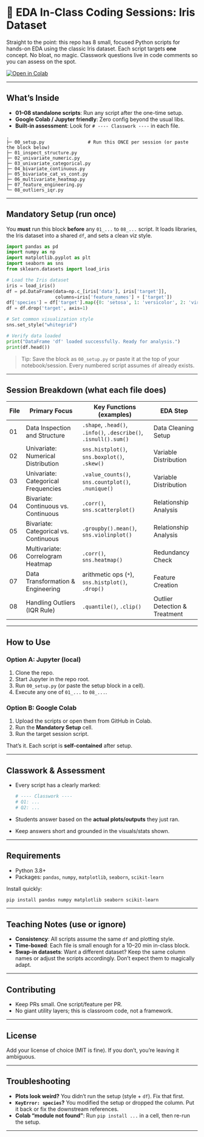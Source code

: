 # 🐍 EDA In-Class Coding Sessions: Iris Dataset

Straight to the point: this repo has 8 small, focused Python scripts for hands-on EDA using the classic Iris dataset. Each script targets **one** concept. No bloat, no magic. Classwork questions live in code comments so you can assess on the spot.

[![Open in Colab](https://colab.research.googleusercontent.com/assets/colab-badge.svg)](#) <!-- replace # with your notebook link if you make one -->

---

## What’s Inside

* **01–08 standalone scripts**: Run any script after the one-time setup.
* **Google Colab / Jupyter friendly**: Zero config beyond the usual libs.
* **Built-in assessment**: Look for `# ---- Classwork ----` in each file.

```
.
├─ 00_setup.py                # Run this ONCE per session (or paste the block below)
├─ 01_inspect_structure.py
├─ 02_univariate_numeric.py
├─ 03_univariate_categorical.py
├─ 04_bivariate_continuous.py
├─ 05_bivariate_cat_vs_cont.py
├─ 06_multivariate_heatmap.py
├─ 07_feature_engineering.py
└─ 08_outliers_iqr.py
```

---

## Mandatory Setup (run once)

You **must** run this block **before** any `01_...` to `08_...` script. It loads libraries, the Iris dataset into a shared `df`, and sets a clean viz style.

```python
import pandas as pd
import numpy as np
import matplotlib.pyplot as plt
import seaborn as sns
from sklearn.datasets import load_iris

# Load the Iris dataset
iris = load_iris()
df = pd.DataFrame(data=np.c_[iris['data'], iris['target']],
                  columns=iris['feature_names'] + ['target'])
df['species'] = df['target'].map({0: 'setosa', 1: 'versicolor', 2: 'virginica'})
df = df.drop('target', axis=1)

# Set common visualization style
sns.set_style("whitegrid")

# Verify data loaded
print("DataFrame 'df' loaded successfully. Ready for analysis.")
print(df.head())
```

> Tip: Save the block as `00_setup.py` or paste it at the top of your notebook/session. Every numbered script assumes `df` already exists.

---

## Session Breakdown (what each file does)

| File | Primary Focus                         | Key Functions (examples)                                         | EDA Step                      |
| ---- | ------------------------------------- | ---------------------------------------------------------------- | ----------------------------- |
| 01   | Data Inspection and Structure         | `.shape`, `.head()`, `.info()`, `.describe()`, `.isnull().sum()` | Data Cleaning Setup           |
| 02   | Univariate: Numerical Distribution    | `sns.histplot()`, `sns.boxplot()`, `.skew()`                     | Variable Distribution         |
| 03   | Univariate: Categorical Frequencies   | `.value_counts()`, `sns.countplot()`, `.nunique()`               | Variable Distribution         |
| 04   | Bivariate: Continuous vs. Continuous  | `.corr()`, `sns.scatterplot()`                                   | Relationship Analysis         |
| 05   | Bivariate: Categorical vs. Continuous | `.groupby().mean()`, `sns.violinplot()`                          | Relationship Analysis         |
| 06   | Multivariate: Correlogram Heatmap     | `.corr()`, `sns.heatmap()`                                       | Redundancy Check              |
| 07   | Data Transformation & Engineering     | arithmetic ops (`*`), `sns.histplot()`, `.drop()`                | Feature Creation              |
| 08   | Handling Outliers (IQR Rule)          | `.quantile()`, `.clip()`                                         | Outlier Detection & Treatment |

---

## How to Use

### Option A: Jupyter (local)

1. Clone the repo.
2. Start Jupyter in the repo root.
3. Run `00_setup.py` (or paste the setup block in a cell).
4. Execute any one of `01_...` to `08_...`.

### Option B: Google Colab

1. Upload the scripts or open them from GitHub in Colab.
2. Run the **Mandatory Setup** cell.
3. Run the target session script.

That’s it. Each script is **self-contained** after setup.

---

## Classwork & Assessment

* Every script has a clearly marked:

  ```python
  # ---- Classwork ----
  # Q1: ...
  # Q2: ...
  ```
* Students answer based on the **actual plots/outputs** they just ran.
* Keep answers short and grounded in the visuals/stats shown.

---

## Requirements

* Python 3.8+
* Packages: `pandas`, `numpy`, `matplotlib`, `seaborn`, `scikit-learn`

Install quickly:

```bash
pip install pandas numpy matplotlib seaborn scikit-learn
```

---

## Teaching Notes (use or ignore)

* **Consistency**: All scripts assume the same `df` and plotting style.
* **Time-boxed**: Each file is small enough for a 10–20 min in-class block.
* **Swap-in datasets**: Want a different dataset? Keep the same column names or adjust the scripts accordingly. Don’t expect them to magically adapt.

---

## Contributing

* Keep PRs small. One script/feature per PR.
* No giant utility layers; this is classroom code, not a framework.

---

## License

Add your license of choice (MIT is fine). If you don’t, you’re leaving it ambiguous.

---

## Troubleshooting

* **Plots look weird?** You didn’t run the setup (style + `df`). Fix that first.
* **`KeyError: species`?** You modified the setup or dropped the column. Put it back or fix the downstream references.
* **Colab “module not found”**: Run `pip install ...` in a cell, then re-run the setup.

---
